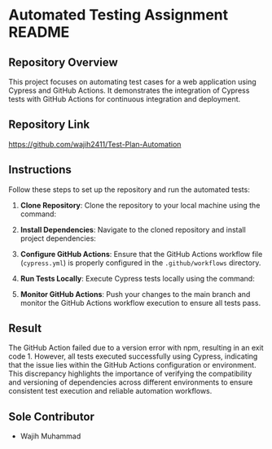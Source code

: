 # Automated Testing Assignment README

## Repository Overview
This project focuses on automating test cases for a web application using Cypress and GitHub Actions. It demonstrates the integration of Cypress tests with GitHub Actions for continuous integration and deployment.

## Repository Link
https://github.com/wajih2411/Test-Plan-Automation

## Instructions
Follow these steps to set up the repository and run the automated tests:

1. **Clone Repository**: Clone the repository to your local machine using the command:

2. **Install Dependencies**: Navigate to the cloned repository and install project dependencies:

3. **Configure GitHub Actions**: Ensure that the GitHub Actions workflow file (`cypress.yml`) is properly configured in the `.github/workflows` directory.

4. **Run Tests Locally**: Execute Cypress tests locally using the command:

5. **Monitor GitHub Actions**: Push your changes to the main branch and monitor the GitHub Actions workflow execution to ensure all tests pass.

## Result
The GitHub Action failed due to a version error with npm, resulting in an exit code 1. However, all tests executed successfully using Cypress, indicating that the issue lies within the GitHub Actions configuration or environment. This discrepancy highlights the importance of verifying the compatibility and versioning of dependencies across different environments to ensure consistent test execution and reliable automation workflows.

## Sole Contributor
- Wajih Muhammad

